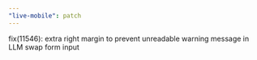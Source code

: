 ```yaml
---
"live-mobile": patch
---
```


fix(11546): extra right margin to prevent unreadable warning message in LLM swap form input
